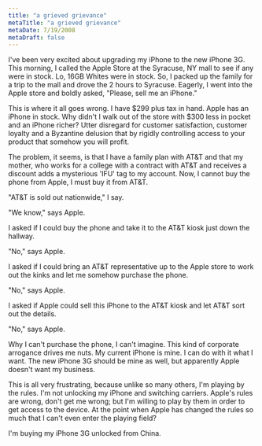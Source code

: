 ```yaml
---
title: "a grieved grievance"
metaTitle: "a grieved grievance"
metaDate: 7/19/2008
metaDraft: false
---
```


I've been very excited about upgrading my iPhone to the new iPhone 3G. This morning, I called the Apple Store at the Syracuse, NY mall to see if any were in stock. Lo, 16GB Whites were in stock. So, I packed up the family for a trip to the mall and drove the 2 hours to Syracuse. Eagerly, I went into the Apple store and boldly asked, "Please, sell me an iPhone."  
  
This is where it all goes wrong. I have $299 plus tax in hand. Apple has an iPhone in stock. Why didn't I walk out of the store with $300 less in pocket and an iPhone richer? Utter disregard for customer satisfaction, customer loyalty and a Byzantine delusion that by rigidly controlling access to your product that somehow you will profit.  
  
The problem, it seems, is that I have a family plan with AT&T and that my mother, who works for a college with a contract with AT&T and receives a discount adds a mysterious 'IFU' tag to my account. Now, I cannot buy the phone from Apple, I must buy it from AT&T.  
  
"AT&T is sold out nationwide," I say.  
  
"We know," says Apple.  
  
I asked if I could buy the phone and take it to the AT&T kiosk just down the hallway.  
  
"No," says Apple.  
  
I asked if I could bring an AT&T representative up to the Apple store to work out the kinks and let me somehow purchase the phone.  
  
"No," says Apple.  
  
I asked if Apple could sell this iPhone to the AT&T kiosk and let AT&T sort out the details.  
  
"No," says Apple.  
  
Why I can't purchase the phone, I can't imagine. This kind of corporate arrogance drives me nuts. My current iPhone is mine. I can do with it what I want. The new iPhone 3G should be mine as well, but apparently Apple doesn't want my business.  
  
This is all very frustrating, because unlike so many others, I'm playing by the rules. I'm not unlocking my iPhone and switching carriers. Apple's rules are wrong, don't get me wrong; but I'm willing to play by them in order to get access to the device. At the point when Apple has changed the rules so much that I can't even enter the playing field?  
  
I'm buying my iPhone 3G unlocked from China.